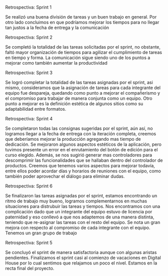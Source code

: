 Retrospectiva: Sprint 1

Se realizó una buena división de tareas y un buen trabajo en general. Por otro lado concluimos en que podríamos mejorar los tiempos para no llegar tan justos a la fecha de entrega y la comunicación

Retrospectiva: Sprint 2

Se completó la totalidad de las tareas solicitadas por el sprint, no obstante, faltó mayor organización de tiempos para agilizar el cumplimiento de tareas en tiempo y forma. La comunicación sigue siendo uno de los puntos a mejorar como también aumentar la productividad

Retrospectiva: Sprint 3

Se logró completar la totalidad de las tareas asignadas por el sprint, asi mismo, consideramos que la asignación de tareas para cada integrante del equipo fue despareja, quedando como punto a mejorar el compañerismo y el compromiso para trabajar de manera conjunta como un equipo. 
Otro punto a mejorar es la definición estética de algunos sitios como su adaptabilidad entre formatos.

Retrospectiva: Sprint 4

Se completaron todas las consignas sugeridas por el sprint, aún así, no logramos llegar a la fecha de entrega con la iteración completa, creemos que deberíamos mejorar la producción agregando mas tiempo de dedicación. Se mejoraron algunos aspectos estéticos de la aplicación, pero tuvimos presente un error en el enrutamiento del botón de edición para el curso elegido. Además, se nos sugirió generar mas controladores para descomprimir las funcionalidades que se hallaban dentro del controlador de productos. 
Creemos que tenemos varios aspectos para mejorar todavía, entre ellos poder acordar días y horarios de reuniones con el equipo, como también poder aprovechar el diálogo para eliminar dudas.

Retrospectiva: Sprint 6

Se finalizaron las tareas asignadas por el sprint, estamos encontrando un ritmo de trabajo muy bueno, logramos complementarnos en muchas situaciones para distrubuir las tareas y tiempos.
Nos encontramos con una complicación dado que un integrante del equipo estuvo de licencia por paternidad y eso conllevó a que nos adaptemos de una manera distinta, teniendo que re-asignar las tareas con el resto del equipo.
Se nota un gran mejora con respecto al compromiso de cada integrante con el equipo. Tenemos un gran grupo de trabajo 

Retrospectiva: Sprint 5

Se concluyó el sprint de manera satisfactoria aunque con algunas aristas pendientes. Finalizamos el sprint casi al comienzo de vacaciones en Digital House por lo cual sentimos que relajamos un poco el nivel. Estamos en la recta final del proyecto.